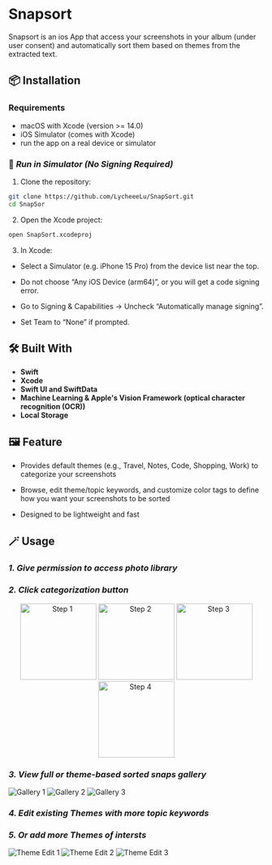 
# Snapsort

Snapsort is an ios App that access your screenshots in your album (under user consent) and automatically sort them based on themes from the extracted text.

## 📦 Installation

### Requirements

- macOS with Xcode (version >= 14.0)
- iOS Simulator (comes with Xcode)
- run the app on a real device or simulator

### 🧪 _Run in Simulator (No Signing Required)_

1. Clone the repository:

```bash
git clone https://github.com/LycheeeLu/SnapSort.git
cd SnapSor
```

2. Open the Xcode project:

```bash
open SnapSort.xcodeproj
```
3. In Xcode:

- Select a Simulator (e.g. iPhone 15 Pro) from the device list near the top.

- Do not choose “Any iOS Device (arm64)”, or you will get a code signing error.

- Go to Signing & Capabilities → Uncheck “Automatically manage signing”.

- Set Team to “None” if prompted.





## 🛠 Built With

- **Swift**   
- **Xcode** 
- **Swift UI and SwiftData**  
- **Machine Learning & Apple's Vision Framework (optical character recognition (OCR))** 
- **Local Storage** 


## 🖼 Feature
 
- Provides default themes (e.g., Travel, Notes, Code, Shopping, Work) to categorize your screenshots

- Browse, edit theme/topic keywords, and customize color tags to define how you want your screenshots to be sorted
- Designed to be lightweight and fast


## 🪄 Usage

### _1. Give permission to access photo library_
### _2. Click categorization button_
<div align="center">
  <img src="images/access-allow-1.png" alt="Step 1" width="150"/>
  <img src="images/access-allow-2.png" alt="Step 2" width="150"/>
  <img src="images/access-allow-3.png" alt="Step 3" width="150"/>
  <img src="images/allow-access-4.png" alt="Step 4" width="150"/>
</div>

### _3. View full or theme-based sorted snaps gallery_
![Gallery 1](images/gallery-1.png)
![Gallery 2](images/gallery-2.png)
![Gallery 3](images/gallery-3.png)
### _4. Edit existing Themes with more topic keywords_
### _5. Or add more Themes of intersts_
![Theme Edit 1](images/theme-edit-1.png)
![Theme Edit 2](images/theme-edit-2.png)
![Theme Edit 3](images/theme-edit-3.png)
